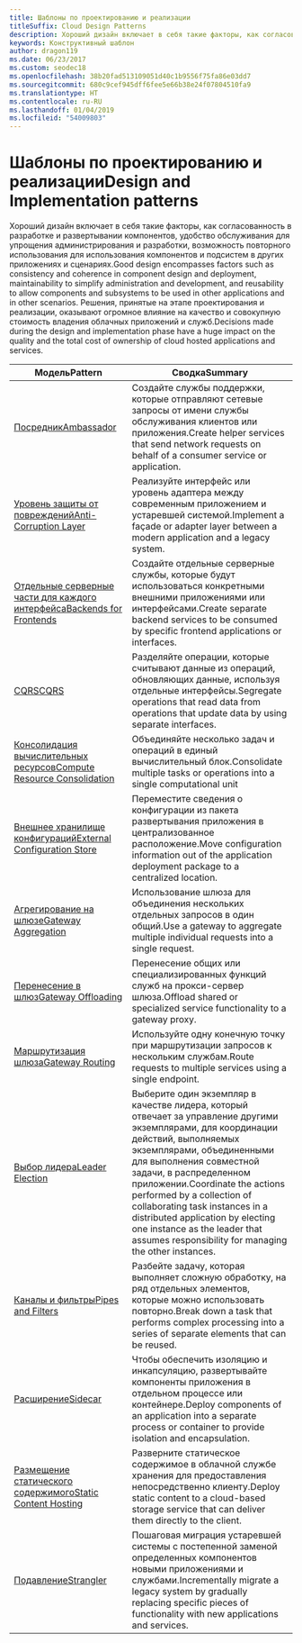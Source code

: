 ```yaml
---
title: Шаблоны по проектированию и реализации
titleSuffix: Cloud Design Patterns
description: Хороший дизайн включает в себя такие факторы, как согласованность в разработке и развертывании компонентов, удобство обслуживания для упрощения администрирования и разработки, возможность повторного использования для использования компонентов и подсистем в других приложениях и сценариях. Решения, принятые на этапе проектирования и реализации, оказывают огромное влияние на качество и совокупную стоимость владения облачных приложений и служб.
keywords: Конструктивный шаблон
author: dragon119
ms.date: 06/23/2017
ms.custom: seodec18
ms.openlocfilehash: 38b20fad513109051d40c1b9556f75fa86e03dd7
ms.sourcegitcommit: 680c9cef945dff6fee5e66b38e24f07804510fa9
ms.translationtype: HT
ms.contentlocale: ru-RU
ms.lasthandoff: 01/04/2019
ms.locfileid: "54009803"
---
```

# <a name="design-and-implementation-patterns"></a><span data-ttu-id="e5aa2-105">Шаблоны по проектированию и реализации</span><span class="sxs-lookup"><span data-stu-id="e5aa2-105">Design and Implementation patterns</span></span>

<span data-ttu-id="e5aa2-106">Хороший дизайн включает в себя такие факторы, как согласованность в разработке и развертывании компонентов, удобство обслуживания для упрощения администрирования и разработки, возможность повторного использования для использования компонентов и подсистем в других приложениях и сценариях.</span><span class="sxs-lookup"><span data-stu-id="e5aa2-106">Good design encompasses factors such as consistency and coherence in component design and deployment, maintainability to simplify administration and development, and reusability to allow components and subsystems to be used in other applications and in other scenarios.</span></span> <span data-ttu-id="e5aa2-107">Решения, принятые на этапе проектирования и реализации, оказывают огромное влияние на качество и совокупную стоимость владения облачных приложений и служб.</span><span class="sxs-lookup"><span data-stu-id="e5aa2-107">Decisions made during the design and implementation phase have a huge impact on the quality and the total cost of ownership of cloud hosted applications and services.</span></span>

|                                <span data-ttu-id="e5aa2-108">Модель</span><span class="sxs-lookup"><span data-stu-id="e5aa2-108">Pattern</span></span>                                 |                                                                                                      <span data-ttu-id="e5aa2-109">Сводка</span><span class="sxs-lookup"><span data-stu-id="e5aa2-109">Summary</span></span>                                                                                                       |
|------------------------------------------------------------------------|--------------------------------------------------------------------------------------------------------------------------------------------------------------------------------------------------------------------|
|                     [<span data-ttu-id="e5aa2-110">Посредник</span><span class="sxs-lookup"><span data-stu-id="e5aa2-110">Ambassador</span></span>](../ambassador.md)                     |                                                         <span data-ttu-id="e5aa2-111">Создайте службы поддержки, которые отправляют сетевые запросы от имени службы обслуживания клиентов или приложения.</span><span class="sxs-lookup"><span data-stu-id="e5aa2-111">Create helper services that send network requests on behalf of a consumer service or application.</span></span>                                                          |
|          [<span data-ttu-id="e5aa2-112">Уровень защиты от повреждений</span><span class="sxs-lookup"><span data-stu-id="e5aa2-112">Anti-Corruption Layer</span></span>](../anti-corruption-layer.md)          |                                                               <span data-ttu-id="e5aa2-113">Реализуйте интерфейс или уровень адаптера между современным приложением и устаревшей системой.</span><span class="sxs-lookup"><span data-stu-id="e5aa2-113">Implement a façade or adapter layer between a modern application and a legacy system.</span></span>                                                                |
|         [<span data-ttu-id="e5aa2-114">Отдельные серверные части для каждого интерфейса</span><span class="sxs-lookup"><span data-stu-id="e5aa2-114">Backends for Frontends</span></span>](../backends-for-frontends.md)         |                                                          <span data-ttu-id="e5aa2-115">Создайте отдельные серверные службы, которые будут использоваться конкретными внешними приложениями или интерфейсами.</span><span class="sxs-lookup"><span data-stu-id="e5aa2-115">Create separate backend services to be consumed by specific frontend applications or interfaces.</span></span>                                                          |
|                           [<span data-ttu-id="e5aa2-116">CQRS</span><span class="sxs-lookup"><span data-stu-id="e5aa2-116">CQRS</span></span>](../cqrs.md)                           |                                                         <span data-ttu-id="e5aa2-117">Разделяйте операции, которые считывают данные из операций, обновляющих данные, используя отдельные интерфейсы.</span><span class="sxs-lookup"><span data-stu-id="e5aa2-117">Segregate operations that read data from operations that update data by using separate interfaces.</span></span>                                                         |
| [<span data-ttu-id="e5aa2-118">Консолидация вычислительных ресурсов</span><span class="sxs-lookup"><span data-stu-id="e5aa2-118">Compute Resource Consolidation</span></span>](../compute-resource-consolidation.md) |                                                                     <span data-ttu-id="e5aa2-119">Объединяйте несколько задач и операций в единый вычислительный блок.</span><span class="sxs-lookup"><span data-stu-id="e5aa2-119">Consolidate multiple tasks or operations into a single computational unit</span></span>                                                                      |
|   [<span data-ttu-id="e5aa2-120">Внешнее хранилище конфигураций</span><span class="sxs-lookup"><span data-stu-id="e5aa2-120">External Configuration Store</span></span>](../external-configuration-store.md)   |                                                        <span data-ttu-id="e5aa2-121">Переместите сведения о конфигурации из пакета развертывания приложения в централизованное расположение.</span><span class="sxs-lookup"><span data-stu-id="e5aa2-121">Move configuration information out of the application deployment package to a centralized location.</span></span>                                                         |
|            [<span data-ttu-id="e5aa2-122">Агрегирование на шлюзе</span><span class="sxs-lookup"><span data-stu-id="e5aa2-122">Gateway Aggregation</span></span>](../gateway-aggregation.md)            |                                                                   <span data-ttu-id="e5aa2-123">Использование шлюза для объединения нескольких отдельных запросов в один общий.</span><span class="sxs-lookup"><span data-stu-id="e5aa2-123">Use a gateway to aggregate multiple individual requests into a single request.</span></span>                                                                   |
|             [<span data-ttu-id="e5aa2-124">Перенесение в шлюз</span><span class="sxs-lookup"><span data-stu-id="e5aa2-124">Gateway Offloading</span></span>](../gateway-offloading.md)             |                                                                      <span data-ttu-id="e5aa2-125">Перенесение общих или специализированных функций служб на прокси-сервер шлюза.</span><span class="sxs-lookup"><span data-stu-id="e5aa2-125">Offload shared or specialized service functionality to a gateway proxy.</span></span>                                                                       |
|                [<span data-ttu-id="e5aa2-126">Маршрутизация шлюза</span><span class="sxs-lookup"><span data-stu-id="e5aa2-126">Gateway Routing</span></span>](../gateway-routing.md)                |                                                                            <span data-ttu-id="e5aa2-127">Используйте одну конечную точку при маршрутизации запросов к нескольким службам.</span><span class="sxs-lookup"><span data-stu-id="e5aa2-127">Route requests to multiple services using a single endpoint.</span></span>                                                                            |
|                [<span data-ttu-id="e5aa2-128">Выбор лидера</span><span class="sxs-lookup"><span data-stu-id="e5aa2-128">Leader Election</span></span>](../leader-election.md)                | <span data-ttu-id="e5aa2-129">Выберите один экземпляр в качестве лидера, который отвечает за управление другими экземплярами, для координации действий, выполняемых экземплярами, объединенными для выполнения совместной задачи, в распределенном приложении.</span><span class="sxs-lookup"><span data-stu-id="e5aa2-129">Coordinate the actions performed by a collection of collaborating task instances in a distributed application by electing one instance as the leader that assumes responsibility for managing the other instances.</span></span> |
|              [<span data-ttu-id="e5aa2-130">Каналы и фильтры</span><span class="sxs-lookup"><span data-stu-id="e5aa2-130">Pipes and Filters</span></span>](../pipes-and-filters.md)              |                                                     <span data-ttu-id="e5aa2-131">Разбейте задачу, которая выполняет сложную обработку, на ряд отдельных элементов, которые можно использовать повторно.</span><span class="sxs-lookup"><span data-stu-id="e5aa2-131">Break down a task that performs complex processing into a series of separate elements that can be reused.</span></span>                                                      |
|                        [<span data-ttu-id="e5aa2-132">Расширение</span><span class="sxs-lookup"><span data-stu-id="e5aa2-132">Sidecar</span></span>](../sidecar.md)                        |                                                  <span data-ttu-id="e5aa2-133">Чтобы обеспечить изоляцию и инкапсуляцию, развертывайте компоненты приложения в отдельном процессе или контейнере.</span><span class="sxs-lookup"><span data-stu-id="e5aa2-133">Deploy components of an application into a separate process or container to provide isolation and encapsulation.</span></span>                                                  |
|         [<span data-ttu-id="e5aa2-134">Размещение статического содержимого</span><span class="sxs-lookup"><span data-stu-id="e5aa2-134">Static Content Hosting</span></span>](../static-content-hosting.md)         |                                                        <span data-ttu-id="e5aa2-135">Разверните статическое содержимое в облачной службе хранения для предоставления непосредственно клиенту.</span><span class="sxs-lookup"><span data-stu-id="e5aa2-135">Deploy static content to a cloud-based storage service that can deliver them directly to the client.</span></span>                                                        |
|                      [<span data-ttu-id="e5aa2-136">Подавление</span><span class="sxs-lookup"><span data-stu-id="e5aa2-136">Strangler</span></span>](../strangler.md)                      |                                         <span data-ttu-id="e5aa2-137">Пошаговая миграция устаревшей системы с постепенной заменой определенных компонентов новыми приложениями и службами.</span><span class="sxs-lookup"><span data-stu-id="e5aa2-137">Incrementally migrate a legacy system by gradually replacing specific pieces of functionality with new applications and services.</span></span>                                          |
